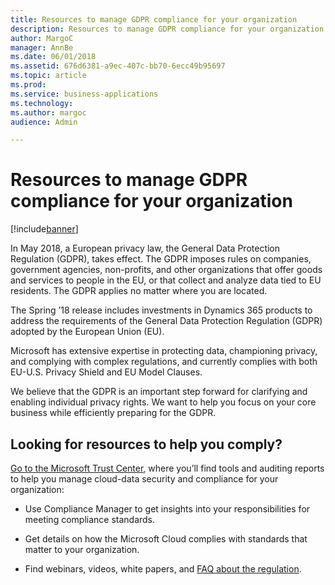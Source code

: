 ```yaml
---
title: Resources to manage GDPR compliance for your organization
description: Resources to manage GDPR compliance for your organization
author: MargoC
manager: AnnBe
ms.date: 06/01/2018
ms.assetid: 676d6381-a9ec-407c-bb70-6ecc49b95697
ms.topic: article
ms.prod: 
ms.service: business-applications
ms.technology: 
ms.author: margoc
audience: Admin

---
```

#  Resources to manage GDPR compliance for your organization




[!include[banner](../includes/banner.md)]

In May 2018, a European privacy law, the General Data Protection Regulation
(GDPR), takes effect. The GDPR imposes rules on companies, government agencies,
non-profits, and other organizations that offer goods and services to people in
the EU, or that collect and analyze data tied to EU residents. The GDPR applies
no matter where you are located.

The Spring ’18 release includes investments in Dynamics 365 products to address
the requirements of the General Data Protection Regulation (GDPR) adopted by the
European Union (EU).

Microsoft has extensive expertise in protecting data, championing privacy, and
complying with complex regulations, and currently complies with both EU-U.S.
Privacy Shield and EU Model Clauses.

We believe that the GDPR is an important step forward for clarifying and
enabling individual privacy rights. We want to help you focus on your core
business while efficiently preparing for the GDPR.

## Looking for resources to help you comply? 
[Go to the Microsoft Trust Center](https://go.microsoft.com/fwlink/?linkid=866190),
where you’ll find tools and auditing reports to help you manage cloud-data
security and compliance for your organization:

-   Use Compliance Manager to get insights into your responsibilities for
    meeting compliance standards.

-   Get details on how the Microsoft Cloud complies with standards that matter
    to your organization.

-   Find webinars, videos, white papers, and [FAQ about the regulation](https://go.microsoft.com/fwlink/?linkid=871100).
